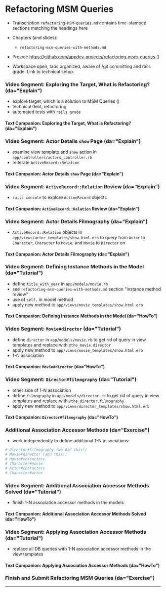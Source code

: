 # Refactoring MSM Queries

  - Transcription `refactoring-MSM-queries.md` contains time-stamped sections matching the headings here

  - Chapters (and slides):
    - `refactoring-msm-queries-with-methods.md`

  - Project: https://github.com/appdev-projects/refactoring-msm-queries-1

  - Workspace open, tabs organized, aware of /git committing and rails grade. Link to technical setup.

### Video Segment: Exploring the Target, What is Refactoring? (da="Explain")

  - explore target, which is a solution to MSM Queries ()
  - technical debt, refactoring
  - automated tests with `rails grade`

#### Text Companion: Exploring the Target, What is Refactoring? (da="Explain")

### Video Segment: Actor Details `show` Page (da="Explain")

  - examine view template and `show` action in `app/controllers/actors_controller.rb`
  - reiterate `ActiveRecord::Relation`

#### Text Companion: Actor Details `show` Page (da="Explain")

### Video Segment: `ActiveRecord::Relation` Review (da="Explain")

  - `rails console` to explore `ActiveRecord` objects

#### Text Companion: `ActiveRecord::Relation` Review (da="Explain")

### Video Segment: Actor Details Filmography (da="Explain")

  - `ActiveRecord::Relation` objects in `app/views/actor_templates/show.html.erb` to query from `Actor` to `Character`, `Character` to `Movie`, and `Movie` to `Director` on 

#### Text Companion: Actor Details Filmography (da="Explain")

### Video Segment: Defining Instance Methods in the Model (da="Tutorial")

  - define `title_with_year` in `app/models/movie.rb`
  - see `refactoring-msm-queries-with-methods.md` section "Instance method review"
  - use of `self.` in model method
  - apply new method to `app/views/movie_templates/show.html.erb`

#### Text Companion: Defining Instance Methods in the Model (da="HowTo")

### Video Segment: `Movie#director` (da="Tutorial")

  - define `director` in `app/models/movie.rb` to get rid of query in view templates and replace with `@the_movie.director`
  - apply new method to `app/views/movie_templates/show.html.erb`
  - 1-N association

#### Text Companion: `Movie#director` (da="HowTo")

### Video Segment: `Director#filmography` (da="Tutorial")

  - other side of 1-N association
  - define `filmography` in `app/models/director.rb` to get rid of query in view templates and replace with `@the_director.filmography`
  - apply new method to `app/views/director_templates/show.html.erb`

#### Text Companion: `Director#filmography` (da="HowTo")

### Additional Association Accessor Methods (da="Exercise")

  - work independently to define additional 1-N associations:

  ```ruby
  # Director#filmography (we did this!)
  # Movie#director (and this!)
  # Movie#characters
  # Character#movie
  # Actor#characters
  # Character#actor
  ```

### Video Segment: Additional Association Accessor Methods Solved (da="Tutorial")

  - finish 1-N association accessor methods in the models

#### Text Companion: Additional Association Accessor Methods Solved (da="HowTo")

### Video Segment: Applying Association Accessor Methods (da="Tutorial")

  - replace all DB queries with 1-N association accessor methods in the view templates

#### Text Companion: Applying Association Accessor Methods (da="HowTo")

### Finish and Submit Refactoring MSM Queries (da="Exercise")

---
